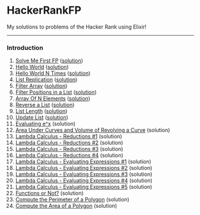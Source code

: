 # HackerRankFP
My solutions to problems of the Hacker Rank using Elixir!

___

### Introduction
1. [Solve Me First FP](https://www.hackerrank.com/challenges/fp-solve-me-first/problem) ([solution](https://github.com/MarceloMPJ/HackerRankFP/blob/master/introduction/solve_me_first_fp.ex))
2. [Hello World](https://www.hackerrank.com/challenges/fp-hello-world/problem) ([solution](https://github.com/MarceloMPJ/HackerRankFP/blob/master/introduction/hello_world.ex))
3. [Hello World N Times](https://www.hackerrank.com/challenges/fp-hello-world-n-times/problem) ([solution](https://github.com/MarceloMPJ/HackerRankFP/blob/master/introduction/hello_world_n_times.ex))
4. [List Replication](https://www.hackerrank.com/challenges/fp-list-replication/problem) ([solution](https://github.com/MarceloMPJ/HackerRankFP/blob/master/introduction/list_replication.ex))
5. [Filter Array](https://www.hackerrank.com/challenges/fp-filter-array/problem) ([solution](https://github.com/MarceloMPJ/HackerRankFP/blob/master/introduction/filter_array.ex))
6. [Filter Positions in a List](https://www.hackerrank.com/challenges/fp-filter-positions-in-a-list/problem) ([solution](https://github.com/MarceloMPJ/HackerRankFP/blob/master/introduction/filter_positions_in_a_list.ex))
7. [Array Of N Elements](https://www.hackerrank.com/challenges/fp-array-of-n-elements/problem) ([solution](https://github.com/MarceloMPJ/HackerRankFP/blob/master/introduction/array_of_n_elements.ex))
8. [Reverse a List](https://www.hackerrank.com/challenges/fp-reverse-a-list/problem) ([solution](https://github.com/MarceloMPJ/HackerRankFP/blob/master/introduction/reverse_a_list.ex))
9. [List Length](https://www.hackerrank.com/challenges/fp-list-length/problem) ([solution](https://github.com/MarceloMPJ/HackerRankFP/blob/master/introduction/list_length.ex))
10. [Update List](https://www.hackerrank.com/challenges/fp-update-list/problem) ([solution](https://github.com/MarceloMPJ/HackerRankFP/blob/master/introduction/update_list.ex))
11. [Evaluating e^x](https://www.hackerrank.com/challenges/eval-ex/problem) (solution)
12. [Area Under Curves and Volume of Revolving a Curve](https://www.hackerrank.com/challenges/area-under-curves-and-volume-of-revolving-a-curv/problem) (solution)
13. [Lambda Calculus - Reductions #1](https://www.hackerrank.com/challenges/lambda-calculus-reductions-1/problem) (solution)
14. [Lambda Calculus - Reductions #2](https://www.hackerrank.com/challenges/lambda-calculus-reductions-2/problem) (solution)
15. [Lambda Calculus - Reductions #3](https://www.hackerrank.com/challenges/lambda-calculus-reductions-3/problem) (solution)
16. [Lambda Calculus - Reductions #4](https://www.hackerrank.com/challenges/lambda-calculus-reductions-4) (solution)
17. [Lambda Calculus - Evaluating Expressions #1](https://www.hackerrank.com/challenges/lambda-calculus-getting-started/problem) (solution)
18. [Lambda Calculus - Evaluating Expressions #2](https://www.hackerrank.com/challenges/lambda-calculus-understanding-the-syntax/problem) (solution)
19. [Lambda Calculus - Evaluating Expressions #3](https://www.hackerrank.com/challenges/lambda-calculus-evaluate-the-expression/problem) (solution)
20. [Lambda Calculus - Evaluating Expressions #4](https://www.hackerrank.com/challenges/lambda-calculus-evaluate-the-expression-1/problem) (solution)
21. [Lambda Calculus - Evaluating Expressions #5](https://www.hackerrank.com/challenges/lambda-calculus-evaluate-the-expression-2/problem) (solution)
22. [Functions or Not?](https://www.hackerrank.com/challenges/functions-or-not/problem) (solution)
23. [Compute the Perimeter of a Polygon](https://www.hackerrank.com/challenges/lambda-march-compute-the-perimeter-of-a-polygon/problem) (solution)
24. [Compute the Area of a Polygon](https://www.hackerrank.com/challenges/lambda-march-compute-the-area-of-a-polygon/problem) (solution)
